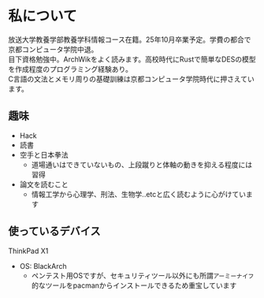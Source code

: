 # 私について
放送大学教養学部教養学科情報コース在籍。25年10月卒業予定。学費の都合で京都コンピュータ学院中退。 <br>
目下資格勉強中。ArchWikをよく読みます。高校時代にRustで簡単なDESの模型を作成程度のプログラミング経験あり。<br>
C言語の文法とメモリ周りの基礎訓練は京都コンピュータ学院時代に押さえています。<br>

## 趣味
- Hack
- 読書
- 空手と日本拳法
  - 道場通いはできていないもの、上段蹴りと体軸の動きを抑える程度には習得
- 論文を読むこと
  - 情報工学から心理学、刑法、生物学..etcと広く読むように心がけています

## 使っているデバイス
ThinkPad X1
 - OS: BlackArch
   - ペンテスト用OSですが、セキュリティツール以外にも所謂`アーミーナイフ`的なツールをpacmanからインストールできるため重宝しています
